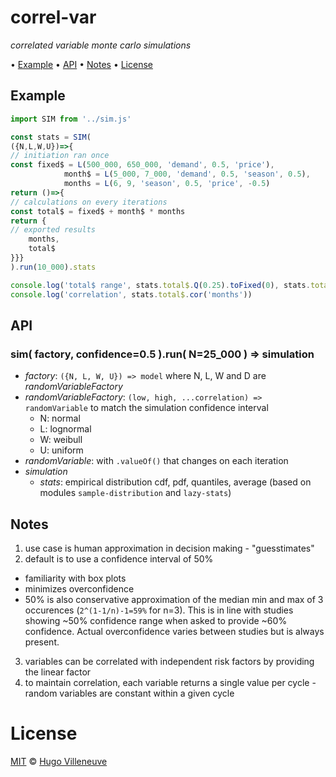 <!-- markdownlint-disable MD004 MD007 MD010 MD041 MD022 MD024 MD029 MD031 MD032 MD036 -->
# correl-var

*correlated variable monte carlo simulations*

• [Example](#example) • [API](#api) • [Notes](#notes) • [License](#license)

## Example

```javascript
import SIM from '../sim.js'

const stats = SIM(
({N,L,W,U})=>{
// initiation ran once
const fixed$ = L(500_000, 650_000, 'demand', 0.5, 'price'),
			month$ = L(5_000, 7_000, 'demand', 0.5, 'season', 0.5),
			months = L(6, 9, 'season', 0.5, 'price', -0.5)
return ()=>{
// calculations on every iterations
const total$ = fixed$ + month$ * months
return {
// exported results
	months,
	total$
}}}
).run(10_000).stats

console.log('total$ range', stats.total$.Q(0.25).toFixed(0), stats.total$.Q(0.75).toFixed(0))
console.log('correlation', stats.total$.cor('months'))
```

## API

### sim( factory, confidence=0.5 ).run( N=25_000 ) ⇒ simulation

* *factory*: `({N, L, W, U}) => model` where N, L, W and D are *randomVariableFactory*
* *randomVariableFactory*: `(low, high, ...correlation) => randomVariable` to match the simulation confidence interval
  * N: normal
  * L: lognormal
  * W: weibull
  * U: uniform
* *randomVariable*: with `.valueOf()` that changes on each iteration
* *simulation*
  * *stats*: empirical distribution cdf, pdf, quantiles, average (based on modules `sample-distribution` and `lazy-stats`)

## Notes
1. use case is human approximation in decision making - "guesstimates"
2. default is to use a confidence interval of 50%
  * familiarity with box plots
  * minimizes overconfidence
  * 50% is also conservative approximation of the median min and max of 3 occurences (`2^(1-1/n)-1=59%` for n=3). This is in line with studies showing ~50% confidence range when asked to provide ~60% confidence. Actual overconfidence varies between studies but is always present.
3. variables can be correlated with independent risk factors by providing the linear factor
4. to maintain correlation, each variable returns a single value per cycle - random variables are constant within a given cycle

# License

[MIT](http://www.opensource.org/licenses/MIT) © [Hugo Villeneuve](https://github.com/hville)
